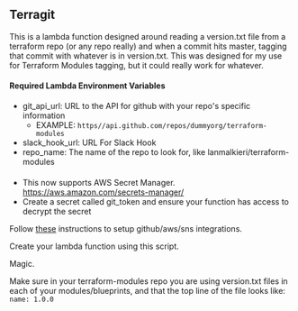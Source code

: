 ## Terragit
This is a lambda function designed around reading a version.txt file from a terraform repo (or any repo really) and when a commit hits master, tagging that commit with whatever is in version.txt. This was designed for my use for Terraform Modules tagging, but it could really work for whatever.

#### Required Lambda Environment Variables
- git\_api_url: URL to the API for github with your repo's specific information
	- EXAMPLE: `https//api.github.com/repos/dummyorg/terraform-modules`
- slack\_hook_url: URL For Slack Hook
- repo_name: The name of the repo to look for, like lanmalkieri/terraform-modules


#### 
- This now supports AWS Secret Manager. https://aws.amazon.com/secrets-manager/
- Create a secret called git_token and ensure your function has access to decrypt the secret 


Follow [these](https://aws.amazon.com/blogs/compute/dynamic-github-actions-with-aws-lambda/) instructions to setup github/aws/sns integrations. 

Create your lambda function using this script.

Magic.


Make sure in your terraform-modules repo you are using version.txt files in each of your modules/blueprints, and that the top line of the file looks like:
`name: 1.0.0`
